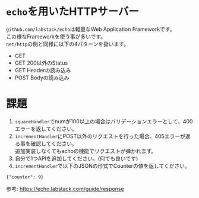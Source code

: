 # `echo`を用いたHTTPサーバー
`github.com/labstack/echo`は軽量なWeb Application Frameworkです。  
この様なFrameworkを使う事が多いです。  
`net/http`の例と同様に以下の4パターンを扱います。  
- GET
- GET 200以外のStatus
- GET Headerの読み込み
- POST Bodyの読み込み

# 課題
1. `squareHandler`でnumが100以上の場合はバリデーションエラーとして、400エラーを返してください。
2. `incrementHandler`にPOST以外のリクエストを行った場合、405エラーが返る事を確認してください。  
追加実装しなくてもechoの機能でリクエストが弾かれます。
3. 自分で1つAPIを追加してください。(何でも良いです)
4. `incrementHandler`で以下のJSONの形式でCounterの値を返してください。
```
{"counter": 9}
```
参考: https://echo.labstack.com/guide/response
